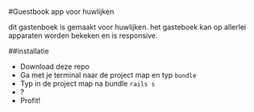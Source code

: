 #Guestbook app voor huwlijken

dit gastenboek is gemaakt voor huwlijken. het gasteboek kan op allerlei apparaten worden bekeken en is responsive.

##installatie

 - Download deze repo
 - Ga met je terminal naar de project map en typ `bundle`
 - Typ in de project map na bundle `rails s`
 - ?
 - Profit!